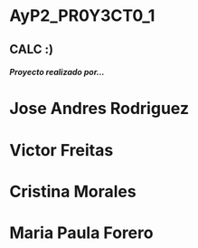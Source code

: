# AyP2_PR0Y3CT0_1

## CALC :)

##### Proyecto realizado por...

# Jose Andres Rodriguez
# Victor Freitas
# Cristina Morales
# Maria Paula Forero

 
